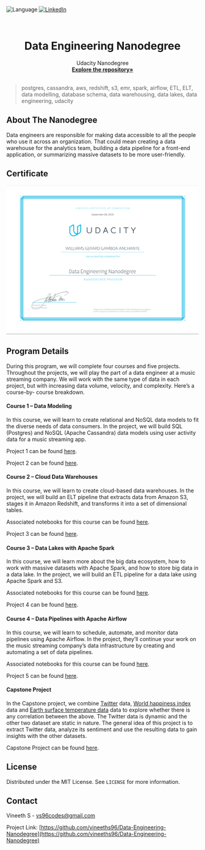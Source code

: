  ![Language](https://img.shields.io/badge/language-python--3.7-blue) [![LinkedIn][linkedin-shield]][linkedin-url]

<!-- PROJECT LOGO -->
<br />

<p align="center">
 </a>
 <h1 align="center">Data Engineering Nanodegree</h1>
 <p align="center">
  Udacity Nanodegree
  <br />
  <a href=https://github.com/wggamboaa/Data-Engineer-Udacity-Nanodegree><strong>Explore the repository»</strong></a>
  <br />
  <br />
 </p>

</p>

> postgres, cassandra, aws, redshift, s3, emr, spark, airflow, ETL, ELT, data modelling, database schema, data warehousing, data lakes, data engineering, udacity



<!-- ABOUT THE PROJECT -->

## About The Nanodegree

Data engineers are responsible for making data accessible to all the people who use it across an organization. That could mean creating a data warehouse for the analytics team, building a data pipeline for a front-end application, or summarizing massive datasets to be more user-friendly.



## Certificate

<img src="./Certificate.png" alt="certificate" style="zoom:50%;" />



## **Program Details**

During this program,  we will complete four courses and five projects. Throughout the projects,  we will play the part of a data engineer at a music streaming company. We will work with the same type of data in each project, but with increasing data volume, velocity, and complexity. Here’s a course-by- course breakdown.

#### **Course 1 – Data Modeling**

In this course,  we will learn to create relational and NoSQL data models to fit the diverse needs of data consumers. In the project,  we will build SQL (Postgres) and NoSQL (Apache Cassandra) data models using user activity data for a music streaming app.

Project 1 can be found [here](./Project%1%Data%Modeling%with%PostgreSQL). 

Project 2 can be found [here](./Project%2%Data%Modeling%with%Apache%Cassandra).

#### **Course 2 – Cloud Data Warehouses**

In this course,  we will learn to create cloud-based data warehouses. In the project,  we will build an ELT pipeline that extracts data from Amazon S3, stages it in Amazon Redshift, and transforms it into a set of dimensional tables.

Associated notebooks for this course can be found [here](./Notebook%20Exercises). 

Project 3 can be found [here](./Project%23%20Data%20Warehouse%20on%20AWS%20Redshift). 

#### **Course 3 – Data Lakes with Apache Spark**

In this course,  we will learn more about the big data ecosystem, how to work with massive datasets with Apache Spark, and how to store big data in a data lake. In the project,  we will build an ETL pipeline for a data lake using Apache Spark and S3.

Associated notebooks for this course can be found [here](./Notebook%20Exercises).

Project 4 can be found [here](./Project%24%20Data%20Lake%20on%20AWS%20S3). 

#### **Course 4 – Data Pipelines with Apache Airflow**

In this course,  we will learn to schedule, automate, and monitor data pipelines using Apache Airflow. In the project, they’ll continue your work on the music streaming company’s data infrastructure by creating and automating a set of data pipelines. 

Associated notebooks for this course can be found [here](./Notebook%20Exercises).

Project 5 can be found [here](./Project%25%20Data%20Pipelines%20with%20Apache%20Airflow). 

#### **Capstone Project**

In the Capstone project, we combine [Twitter](https://www.twitter.com) data, [World happiness index](https://www.kaggle.com/unsdsn/world-happiness) data and [Earth surface temperature data](https://www.kaggle.com/berkeleyearth/climate-change-earth-surface-temperature-data) data to explore whether there is any correlation between the above. The Twitter data is dynamic and the other two dataset are static in nature. The general idea of this project is to extract Twitter data, analyze  its sentiment and use the resulting data to gain insights with the other datasets. 

Capstone Project can be found [here](./Project%6%20Capstone%20Project).

 

<!-- LICENSE -->

## License

Distributed under the MIT License. See `LICENSE` for more information.



<!-- CONTACT -->

## Contact

Vineeth S - vs96codes@gmail.com

Project Link: [https://github.com/vineeths96/Data-Engineering-Nanodegree](https://github.com/vineeths96/Data-Engineering-Nanodegree)



<!-- MARKDOWN LINKS & IMAGES -->
<!-- https://www.markdownguide.org/basic-syntax/#reference-style-links -->

[linkedin-shield]: https://img.shields.io/badge/-LinkedIn-black.svg?style=flat-square&logo=linkedin&colorB=555
[linkedin-url]: https://www.linkedin.com/in/wgamboa-data/
[product-screenshot]: images/screenshot.jpg